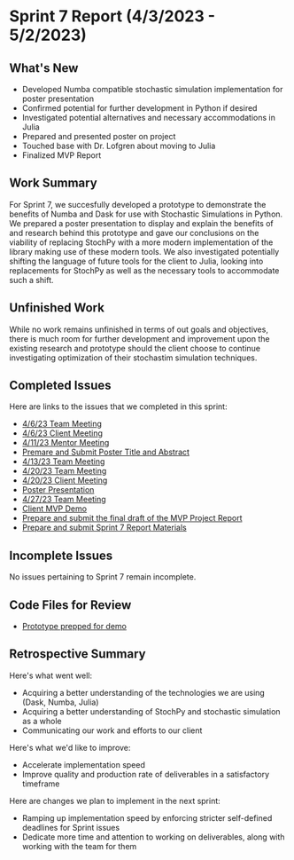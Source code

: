 # Sprint 7 Report (4/3/2023 - 5/2/2023)

## What's New
 * Developed Numba compatible stochastic simulation implementation for poster presentation
 * Confirmed potential for further development in Python if desired
 * Investigated potential alternatives and necessary accommodations in Julia
 * Prepared and presented poster on project
 * Touched base with Dr. Lofgren about moving to Julia
 * Finalized MVP Report

## Work Summary
For Sprint 7, we succesfully developed a prototype to demonstrate the benefits of Numba and Dask for use with Stochastic Simulations in Python. We prepared a poster presentation to display and explain the benefits of and research behind this prototype and gave our conclusions on the viability of replacing StochPy with a more modern implementation of the library making use of these modern tools. We also investigated potentially shifting the language of future tools for the client to Julia, looking into replacements for StochPy as well as the necessary tools to accommodate such a shift.

## Unfinished Work
While no work remains unfinished in terms of out goals and objectives, there is much room for further development and improvement upon the existing research and prototype should the client choose to continue investigating optimization of their stochastim simulation techniques.

## Completed Issues
Here are links to the issues that we completed in this sprint:
* [4/6/23 Team Meeting](https://github.com/WSUCptSCapstone-Fall2022Spring2023/remi-hpcstochpy/issues/83)
* [4/6/23 Client Meeting](https://github.com/WSUCptSCapstone-Fall2022Spring2023/remi-hpcstochpy/issues/84)
* [4/11/23 Mentor Meeting](https://github.com/WSUCptSCapstone-Fall2022Spring2023/remi-hpcstochpy/issues/86)
* [Premare and Submit Poster Title and Abstract](https://github.com/WSUCptSCapstone-Fall2022Spring2023/remi-hpcstochpy/issues/85)
* [4/13/23 Team Meeting](https://github.com/WSUCptSCapstone-Fall2022Spring2023/remi-hpcstochpy/issues/87)
* [4/20/23 Team Meeting](https://github.com/WSUCptSCapstone-Fall2022Spring2023/remi-hpcstochpy/issues/89)
* [4/20/23 Client Meeting](https://github.com/WSUCptSCapstone-Fall2022Spring2023/remi-hpcstochpy/issues/90)
* [Poster Presentation](https://github.com/WSUCptSCapstone-Fall2022Spring2023/remi-hpcstochpy/issues/88)
* [4/27/23 Team Meeting](https://github.com/WSUCptSCapstone-Fall2022Spring2023/remi-hpcstochpy/issues/91)
* [Client MVP Demo](https://github.com/WSUCptSCapstone-Fall2022Spring2023/remi-hpcstochpy/issues/92)
* [Prepare and submit the final draft of the MVP Project Report](https://github.com/WSUCptSCapstone-Fall2022Spring2023/remi-hpcstochpy/issues/95)
* [Prepare and submit Sprint 7 Report Materials](https://github.com/WSUCptSCapstone-Fall2022Spring2023/remi-hpcstochpy/issues/98)

 ## Incomplete Issues
No issues pertaining to Sprint 7 remain incomplete. 

## Code Files for Review
* [Prototype prepped for demo](https://github.com/WSUCptSCapstone-Fall2022Spring2023/remi-hpcstochpy/pull/123)
 
## Retrospective Summary
Here's what went well:
  * Acquiring a better understanding of the technologies we are using (Dask, Numba, Julia)
  * Acquiring a better understanding of StochPy and stochastic simulation as a whole
  * Communicating our work and efforts to our client
 
Here's what we'd like to improve:
   * Accelerate implementation speed
   * Improve quality and production rate of deliverables in a satisfactory timeframe
  
Here are changes we plan to implement in the next sprint:
   * Ramping up implementation speed by enforcing stricter self-defined deadlines for Sprint issues
   * Dedicate more time and attention to working on deliverables, along with working with the team for them

